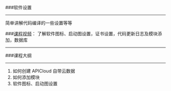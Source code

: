 ###软件设置
***
简单讲解代码编译的一些设置等等

###[课程视频](https://pan.baidu.com/s/1dFaacAP?qq-pf-to=pcqq.c2c)：
了解软件图标、启动图设置，证书设置，代码更新日志及模块添加，数据库
***
###课程大纲
***
1. 如何创建  APICloud 自带云数据
2. 如何添加模块
3. 软件图标、启动图设置